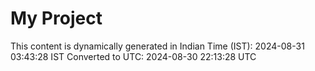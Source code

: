 # My Project

This content is dynamically generated in Indian Time (IST): 2024-08-31 03:43:28 IST
Converted to UTC: 2024-08-30 22:13:28 UTC
